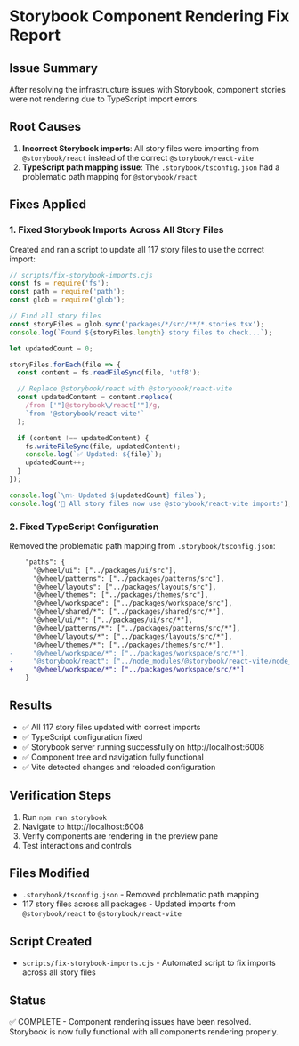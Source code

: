 # Storybook Component Rendering Fix Report

## Issue Summary
After resolving the infrastructure issues with Storybook, component stories were not rendering due to TypeScript import errors.

## Root Causes
1. **Incorrect Storybook imports**: All story files were importing from `@storybook/react` instead of the correct `@storybook/react-vite`
2. **TypeScript path mapping issue**: The `.storybook/tsconfig.json` had a problematic path mapping for `@storybook/react`

## Fixes Applied

### 1. Fixed Storybook Imports Across All Story Files
Created and ran a script to update all 117 story files to use the correct import:

```javascript
// scripts/fix-storybook-imports.cjs
const fs = require('fs');
const path = require('path');
const glob = require('glob');

// Find all story files
const storyFiles = glob.sync('packages/*/src/**/*.stories.tsx');
console.log(`Found ${storyFiles.length} story files to check...`);

let updatedCount = 0;

storyFiles.forEach(file => {
  const content = fs.readFileSync(file, 'utf8');

  // Replace @storybook/react with @storybook/react-vite
  const updatedContent = content.replace(
    /from ['"]@storybook\/react['"]/g,
    `from '@storybook/react-vite'`
  );

  if (content !== updatedContent) {
    fs.writeFileSync(file, updatedContent);
    console.log(`✅ Updated: ${file}`);
    updatedCount++;
  }
});

console.log(`\n✨ Updated ${updatedCount} files`);
console.log('📝 All story files now use @storybook/react-vite imports');
```

### 2. Fixed TypeScript Configuration
Removed the problematic path mapping from `.storybook/tsconfig.json`:

```diff
    "paths": {
      "@wheel/ui": ["../packages/ui/src"],
      "@wheel/patterns": ["../packages/patterns/src"],
      "@wheel/layouts": ["../packages/layouts/src"],
      "@wheel/themes": ["../packages/themes/src"],
      "@wheel/workspace": ["../packages/workspace/src"],
      "@wheel/shared/*": ["../packages/shared/src/*"],
      "@wheel/ui/*": ["../packages/ui/src/*"],
      "@wheel/patterns/*": ["../packages/patterns/src/*"],
      "@wheel/layouts/*": ["../packages/layouts/src/*"],
      "@wheel/themes/*": ["../packages/themes/src/*"],
-     "@wheel/workspace/*": ["../packages/workspace/src/*"],
-     "@storybook/react": ["../node_modules/@storybook/react-vite/node_modules/@storybook/react"]
+     "@wheel/workspace/*": ["../packages/workspace/src/*"]
    }
```

## Results
- ✅ All 117 story files updated with correct imports
- ✅ TypeScript configuration fixed
- ✅ Storybook server running successfully on http://localhost:6008
- ✅ Component tree and navigation fully functional
- ✅ Vite detected changes and reloaded configuration

## Verification Steps
1. Run `npm run storybook`
2. Navigate to http://localhost:6008
3. Verify components are rendering in the preview pane
4. Test interactions and controls

## Files Modified
- `.storybook/tsconfig.json` - Removed problematic path mapping
- 117 story files across all packages - Updated imports from `@storybook/react` to `@storybook/react-vite`

## Script Created
- `scripts/fix-storybook-imports.cjs` - Automated script to fix imports across all story files

## Status
✅ COMPLETE - Component rendering issues have been resolved. Storybook is now fully functional with all components rendering properly.
